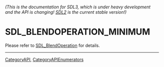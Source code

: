 ###### (This is the documentation for SDL3, which is under heavy development and the API is changing! [SDL2](https://wiki.libsdl.org/SDL2/) is the current stable version!)
# SDL_BLENDOPERATION_MINIMUM

Please refer to [SDL_BlendOperation](SDL_BlendOperation) for details.

----
[CategoryAPI](CategoryAPI), [CategoryAPIEnumerators](CategoryAPIEnumerators)


